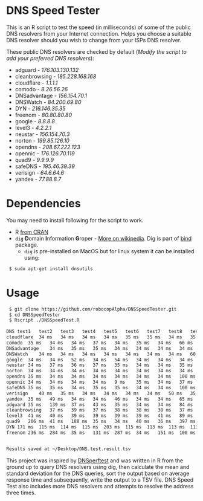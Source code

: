 # DNS Speed Tester

This is an R script to test the speed (in milliseconds) of some of the public DNS resolvers from your Internet connection. Helps you choose a suitable DNS resolver should you wish to change from your ISPs DNS resolver.

These public DNS resolvers are checked by default (*Modify the script to add your preferred DNS resolvers*):
 * adguard - *176.103.130.132*
 * cleanbrowsing - *185.228.168.168*
 * cloudflare - *1.1.1.1*
 * comodo - *8.26.56.26*
 * DNSadvantage - *156.154.70.1*
 * DNSWatch - *84.200.69.80*
 * DYN - *216.146.35.35*
 * freenom - *80.80.80.80*
 * google - *8.8.8.8*
 * level3 - *4.2.2.1*
 * neustar - *156.154.70.3*
 * norton - *199.85.126.10*
 * opendns - *208.67.222.123*
 * opennic - *176.126.70.119*
 * quad9 - *9.9.9.9*
 * safeDNS - *195.46.39.39*
 * verisign - *64.6.64.6*
 * yandex - *77.88.8.7*

# Dependencies 

You may need to install following for the script to work.

+ R [from CRAN](https://cran.r-project.org)
+ ```dig``` **D**omain **I**nformation **G**roper - [More on wikipedia](https://en.wikipedia.org/wiki/Dig_(command)). Dig is part of [bind](https://www.isc.org/downloads/bind/) package.
  + ```dig``` is pre-installed on MacOS but for linux system it can be installed using:

```sh
 $ sudo apt-get install dnsutils
```

# Usage

``` sh
 $ git clone https://github.com/robocopAlpha/DNSSpeedTester.git
 $ cd DNSSpeedTester
 $ Rscript ./DNSSpeedTest.R 
 
DNS	test1	test2	test3	test4	test5	test6	test7	test8	test9	test10	test11	test12	test13	avg	sd
cloudflare	34 ms	34 ms	34 ms	34 ms	35 ms	35 ms	34 ms	35 ms	34 ms	34 ms	34 ms	62 ms	34 ms	34 ms	7.4
comodo	35 ms	34 ms	34 ms	37 ms	34 ms	35 ms	34 ms	66 ms	34 ms	34 ms	34 ms	34 ms	34 ms	34 ms	8.5
DNSadvantage	34 ms	35 ms	35 ms	34 ms	34 ms	34 ms	34 ms	49 ms	34 ms	34 ms	34 ms	34 ms	34 ms	34 ms	4
DNSWatch	34 ms	34 ms	34 ms	34 ms	34 ms	34 ms	34 ms	60 ms	34 ms	124 ms	34 ms	39 ms	34 ms	34 ms	24.4
google	34 ms	34 ms	52 ms	34 ms	54 ms	34 ms	34 ms	34 ms	34 ms	71 ms	56 ms	34 ms	34 ms	34 ms	12.1
neustar	34 ms	37 ms	36 ms	37 ms	35 ms	34 ms	34 ms	35 ms	35 ms	34 ms	34 ms	34 ms	34 ms	34 ms	1.1
norton	34 ms	34 ms	34 ms	34 ms	34 ms	34 ms	34 ms	34 ms	34 ms	36 ms	35 ms	34 ms	34 ms	34 ms	0.6
opendns	35 ms	34 ms	34 ms	34 ms	34 ms	34 ms	34 ms	100 ms	34 ms	67 ms	34 ms	36 ms	34 ms	34 ms	19
opennic	34 ms	34 ms	34 ms	34 ms	9 ms	35 ms	34 ms	37 ms	34 ms	34 ms	34 ms	34 ms	34 ms	34 ms	6.8
safeDNS	35 ms	35 ms	34 ms	35 ms	35 ms	34 ms	34 ms	100 ms	47 ms	213 ms	35 ms	34 ms	35 ms	35 ms	49.3
verisign	40 ms	35 ms	34 ms	34 ms	34 ms	34 ms	50 ms	35 ms	41 ms	34 ms	118 ms	50 ms	34 ms	35 ms	22.2
yandex	35 ms	49 ms	34 ms	34 ms	46 ms	34 ms	34 ms	65 ms	54 ms	51 ms	34 ms	50 ms	34 ms	35 ms	10.2
adguard	35 ms	139 ms	37 ms	43 ms	35 ms	34 ms	34 ms	84 ms	34 ms	81 ms	36 ms	46 ms	35 ms	36 ms	30.5
cleanbrowsing	37 ms	39 ms	37 ms	38 ms	38 ms	38 ms	37 ms	37 ms	39 ms	37 ms	38 ms	48 ms	37 ms	38 ms	2.8
level3	41 ms	40 ms	39 ms	39 ms	39 ms	39 ms	41 ms	89 ms	39 ms	134 ms	40 ms	41 ms	40 ms	40 ms	27.5
quad9	206 ms	41 ms	188 ms	35 ms	34 ms	40 ms	36 ms	397 ms	43 ms	609 ms	34 ms	40 ms	34 ms	40 ms	174.3
DYN	171 ms	115 ms	114 ms	115 ms	203 ms	115 ms	113 ms	113 ms	113 ms	113 ms	113 ms	114 ms	113 ms	114 ms	27.3
freenom	236 ms	284 ms	35 ms	131 ms	287 ms	34 ms	151 ms	100 ms	121 ms	126 ms	34 ms	108 ms	34 ms	121 ms	86.9


Results saved at ~/Desktop/DNS.test.result.tsv
```



This project was inspired by [DNSperftest](https://github.com/cleanbrowsing/dnsperftest/) and was written in R from the ground up to query DNS resolvers using dig, then calculate the mean and standard deviation for the DNS queries, sort the output based on average response time and subsequently, write the output to a TSV file.  DNS Speed Test also includes more DNS resolvers and attempts to resolve the address three times.
